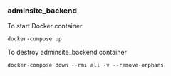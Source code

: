 ### adminsite_backend

To start Docker container
```
docker-compose up 
```


To destroy adminsite_backend container
```
docker-compose down --rmi all -v --remove-orphans
```
